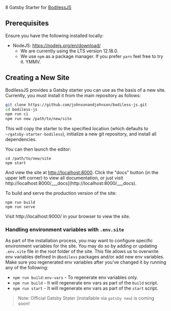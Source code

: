 8 Gatsby Starter for [BodilessJS](https://github.com/johnsonandjohnson/Bodiless-JS)

## Prerequisites

Ensure you have the following installed locally:
- NodeJS: https://nodejs.org/en/download/ 
  - We are currently using the LTS version 12.18.0.
  - We use `npm` as a package manager. If you prefer `yarn` feel free to try it. YMMV.

## Creating a New Site

BodilessJS provides a Gatsby starter you can use as the basis of a new site. Currently, you must
install it from the main repository as follows:

```bash
git clone https://github.com/johnsonandjohnson/bodiless-js.git
cd bodiless-js
npm run ci
npm run new /path/to/new/site
```

This will copy the starter to the specified location (which defaults to
`~/gatsby-starter-bodiless`), initialize a new git repository, and install all
dependencies.

You can then launch the editor:

```
cd /path/to/new/site
npm start
```

And view the site at [http://localhost:8000](http://localhost:8000). Click the
"docs" button (in the upper left corner) to view all documentation, or just
visit http://localhost:8000/___docs](http://localhost:8000/___docs).

To build and serve the production version of the site:

```
npm run build
npm run serve
```

Visit http://localhost:9000/ in your browser to view the site.

### Handling environment variables with `.env.site`
As part of the installation process, you may want to configure specific environment variables for the site. You may do so by adding or updating `.env.site` file in the root folder of the site. This file allows us to overwrite env variables defined in `@bodiless` packages and/or add new env variables. Make sure you regenerated env variables after you've changed it by running any of the following:

* `npm run build:env-vars` - To regenerate env variables only.
* `npm run build` - It will regenerate env vars as part of the `build` script.
* `npm run start` - It will regenerate env vars as part of the `start` script.


> Note: Official Gatsby Stater (installable via `gatsby new`) is coming soon!
